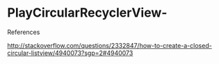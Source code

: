 # PlayCircularRecyclerView-




References

http://stackoverflow.com/questions/2332847/how-to-create-a-closed-circular-listview/4940073?sgp=2#4940073
